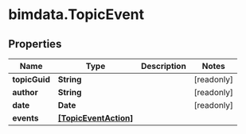 # bimdata.TopicEvent

## Properties

Name | Type | Description | Notes
------------ | ------------- | ------------- | -------------
**topicGuid** | **String** |  | [readonly] 
**author** | **String** |  | [readonly] 
**date** | **Date** |  | [readonly] 
**events** | [**[TopicEventAction]**](TopicEventAction.md) |  | 


